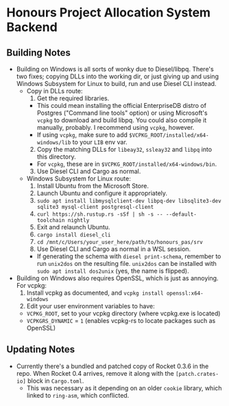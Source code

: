 # Honours Project Allocation System Backend

## Building Notes

- Building on Windows is all sorts of wonky due to Diesel/libpq. There's two fixes; copying DLLs into the working dir,
or just giving up and using Windows Subsystem for Linux to build, run and use Diesel CLI instead.
  - Copy in DLLs route:
    1. Get the required libraries.
      - This could mean installing the official EnterpriseDB distro of Postgres ("Command line tools" option) or
      using Microsoft's `vcpkg` to download and build libpq. You could also compile it manually, probably. I
      recommend using `vcpkg`, however.
      - If using `vcpkg`, make sure to add `$VCPKG_ROOT/installed/x64-windows/lib` to your `LIB` env var.
    2. Copy the matching DLLs for `libeay32`, `ssleay32` and `libpq` into this directory.
      - For `vcpkg`, these are in `$VCPKG_ROOT/installed/x64-windows/bin`.
    3. Use Diesel CLI and Cargo as normal.
  - Windows Subsystem for Linux route:
    1. Install Ubuntu from the Microsoft Store.
    2. Launch Ubuntu and configure it appropriately.
    3. `sudo apt install libmysqlclient-dev libpq-dev libsqlite3-dev sqlite3 mysql-client postgresql-client`
    4. `curl https://sh.rustup.rs -sSf | sh -s -- --default-toolchain nightly`
    5. Exit and relaunch Ubuntu.
    6. `cargo install diesel_cli`
    7. `cd /mnt/c/Users/your_user_here/path/to/honours_pas/srv`
    8. Use Diesel CLI and Cargo as normal in a WSL session.
      - If generating the schema with `diesel print-schema`, remember to run `unix2dos` on the resulting file.
      `unix2dos` can be installed with `sudo apt install dos2unix` (yes, the name is flipped).
- Building on Windows also requires OpenSSL, which is just as annoying. For vcpkg:
  1. Install vcpkg as documented, and `vcpkg install openssl:x64-windows`
  2. Edit your user environment variables to have:
    - `VCPKG_ROOT`, set to your vcpkg directory (where vcpkg.exe is located)
    - `VCPKGRS_DYNAMIC` = `1` (enables vcpkg-rs to locate packages such as OpenSSL)

## Updating Notes

- Currently there's a bundled and patched copy of Rocket 0.3.6 in the repo. When Rocket 0.4 arrives, remove it along
  with the `[patch.crates-io]` block in `Cargo.toml`.
  - This was necessary as it depending on an older `cookie` library, which linked to `ring-asm`, which conflicted.